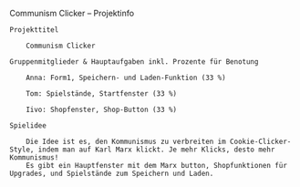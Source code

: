 Communism Clicker – Projektinfo

    Projekttitel

        Communism Clicker

    Gruppenmitglieder & Hauptaufgaben inkl. Prozente für Benotung

        Anna: Form1, Speichern- und Laden-Funktion (33 %)

        Tom: Spielstände, Startfenster (33 %)

        Iivo: Shopfenster, Shop-Button (33 %)

    Spielidee

        Die Idee ist es, den Kommunismus zu verbreiten im Cookie-Clicker-Style, indem man auf Karl Marx klickt. Je mehr Klicks, desto mehr Kommunismus!
        Es gibt ein Hauptfenster mit dem Marx button, Shopfunktionen für Upgrades, und Spielstände zum Speichern und Laden.

